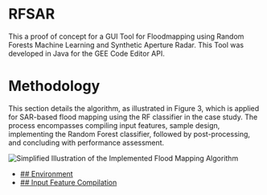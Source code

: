 # RFSAR
This a proof of concept for a GUI Tool for Floodmapping using Random Forests Machine Learning and Synthetic Aperture Radar.
This Tool was developed in Java for the GEE Code Editor API. 
# Methodology 
This section details the algorithm, as illustrated in Figure 3, which is applied for SAR-based flood mapping using the RF classifier in the case study. The process encompasses compiling input features, sample design, implementing the Random Forest classifier, followed by post-processing, and concluding with performance assessment.

![Simplified Illustration of the Implemented Flood Mapping Algorithm](image.png)

- [## Environment](ENVIRONMENT.md)
- [## Input Feature Compilation](INPUT_FEATURE_COMPILATION.md)
